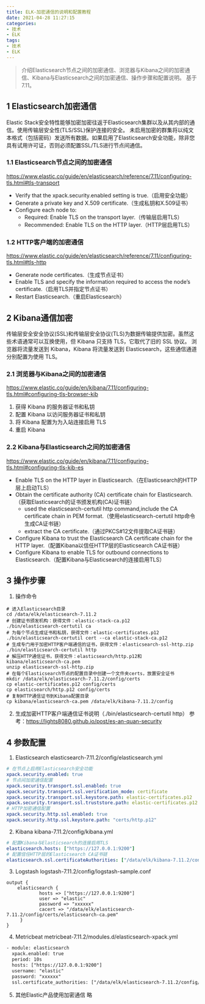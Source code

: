 ```yaml
---
title: ELK-加密通信的说明和配置教程
date: 2021-04-28 11:27:15
categories:
- 技术
- ELK
tags:
- 技术
- ELK
---
```



> 介绍Elasticsearch节点之间的加密通信、浏览器与Kibana之间的加密通信、Kibana与Elasticsearch之间的加密通信、操作步骤和配置说明。
基于7.11。

<!-- more -->

## 1 Elasticsearch加密通信
Elastic Stack安全特性能够加密加密往返于Elasticsearch集群以及从其内部的通信。使用传输层安全性(TLS/SSL)保护连接的安全。
未启用加密的群集将以纯文本格式（包括密码）发送所有数据。如果启用了Elasticsearch安全功能，除非您具有试用许可证，否则必须配置SSL/TLS进行节点间通信。

### 1.1 Elasticsearch节点之间的加密通信
https://www.elastic.co/guide/en/elasticsearch/reference/7.11/configuring-tls.html#tls-transport

* Verify that the xpack.security.enabled setting is true.（启用安全功能）
* Generate a private key and X.509 certificate.（生成私钥和X.509证书）
* Configure each node to:
  * Required: Enable TLS on the transport layer.（传输层启用TLS）
  * Recommended: Enable TLS on the HTTP layer.（HTTP层启用TLS）

### 1.2 HTTP客户端的加密通信
https://www.elastic.co/guide/en/elasticsearch/reference/7.11/configuring-tls.html#tls-http

* Generate node certificates.（生成节点证书）
* Enable TLS and specify the information required to access the node’s certificate.（启用TLS并指定节点证书）
* Restart Elasticsearch.（重启Elasticsearch）

## 2 Kibana通信加密
传输层安全安全协议(SSL)和传输层安全协议(TLS)为数据传输提供加密。虽然这些术语通常可以互换使用，但 Kibana 只支持 TLS，它取代了旧的 SSL 协议。
浏览器将流量发送到 Kibana，Kibana 将流量发送到 Elasticsearch，这些通信通道分别配置为使用 TLS。

### 2.1 浏览器与Kibana之间的加密通信
https://www.elastic.co/guide/en/kibana/7.11/configuring-tls.html#configuring-tls-browser-kib

1. 获得 Kibana 的服务器证书和私钥
2. 配置 Kibana 以访问服务器证书和私钥
3. 将 Kibana 配置为为入站连接启用 TLS
4. 重启 Kibana

### 2.2 Kibana与Elasticsearch之间的加密通信
https://www.elastic.co/guide/en/kibana/7.11/configuring-tls.html#configuring-tls-kib-es

* Enable TLS on the HTTP layer in Elasticsearch.（在Elasticsearch的HTTP层上启动TLS）
* Obtain the certificate authority (CA) certificate chain for Elasticsearch.（获取Elasticsearch的证书颁发机构(CA)证书链）
  * used the elasticsearch-certutil http command,include the CA certificate chain in PEM format.（使用elasticsearch-certutil http命令生成CA证书链）
  * extract the CA certificate.（通过PKCS#12文件提取CA证书链）
* Configure Kibana to trust the Elasticsearch CA certificate chain for the HTTP layer.（配置Kibana以信任HTTP层的Elasticsearch CA证书链）
* Configure Kibana to enable TLS for outbound connections to Elasticsearch.（配置Kibana与Elasticsearch的连接启用TLS）

## 3 操作步骤

1. 操作命令
```shell
# 进入Elasticsearch目录
cd /data/elk/elasticsearch-7.11.2
# 创建证书颁发机构：获得文件：elastic-stack-ca.p12
./bin/elasticsearch-certutil ca
# 为每个节点生成证书和私钥，获得文件：elastic-certificates.p12
./bin/elasticsearch-certutil cert --ca elastic-stack-ca.p12
# 生成专门用于加密HTTP客户端通信的证书，获得文件：elasticsearch-ssl-http.zip
./bin/elasticsearch-certutil http
# 解压HTTP通信证书，获得文件：elasticsearch/http.p12和kibana/elasticsearch-ca.pem
unzip elasticsearch-ssl-http.zip
# 在每个Elasticsearch节点的配置目录中创建一个文件夹certs，放置安全证书
mkdir /data/elk/elasticsearch-7.11.2/config/certs
cp elastic-certificates.p12 config/certs
cp elasticsearch/http.p12 config/certs
# 复制HTTP通信证书到Kibana配置目录
cp kibana/elasticsearch-ca.pem /data/elk/kibana-7.11.2/config
```

2. 生成加密HTTP客户端通信证书说明（./bin/elasticsearch-certutil http）
参考：https://lights8080.github.io/post/es-an-quan-security

## 4 参数配置

1. Elasticsearch
elasticsearch-7.11.2/config/elasticsearch.yml
```yaml
# 在节点上启用Elasticsearch安全功能
xpack.security.enabled: true
# 节点间加密通信配置
xpack.security.transport.ssl.enabled: true
xpack.security.transport.ssl.verification_mode: certificate 
xpack.security.transport.ssl.keystore.path: elastic-certificates.p12 
xpack.security.transport.ssl.truststore.path: elastic-certificates.p12 
# HTTP加密通信配置
xpack.security.http.ssl.enabled: true
xpack.security.http.ssl.keystore.path: "certs/http.p12"
```

2. Kibana
kibana-7.11.2/config/kibana.yml
```yaml
# 配置Kibana与Elasticsearch的连接启用TLS
elasticsearch.hosts: ["https://127.0.0.1:9200"]
# 配置信任HTTP层的Elasticsearch CA证书链
elasticsearch.ssl.certificateAuthorities: ["/data/elk/kibana-7.11.2/config/elasticsearch-ca.pem"]
```

3. Logstash
logstash-7.11.2/config/logstash-sample.conf
```
output {
    elasticsearch {
            hosts => ["https://127.0.0.1:9200"]
            user => "elastic"
            password => "xxxxxx"
            cacert => "/data/elk/elasticsearch-7.11.2/config/certs/elasticsearch-ca.pem"
     }
}
```

4. Metricbeat
metricbeat-7.11.2/modules.d/elasticsearch-xpack.yml
```xml
- module: elasticsearch
  xpack.enabled: true
  period: 10s
  hosts: ["https://127.0.0.1:9200"]
  username: "elastic"
  password: "xxxxxx"
  ssl.certificate_authorities: ["/data/elk/elasticsearch-7.11.2/config/certs/elasticsearch-ca.pem"]
```

5. 其他Elastic产品使用加密通信
略





